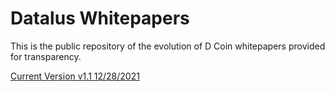 # Datalus Whitepapers
This is the public repository of the evolution of D Coin whitepapers provided for transparency.

[Current Version v1.1 12/28/2021](The_D_Coin_Whitepaper_v1_1.pdf)